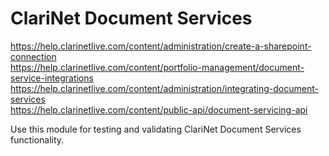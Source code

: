 # ClariNet Document Services

https://help.clarinetlive.com/content/administration/create-a-sharepoint-connection  
https://help.clarinetlive.com/content/portfolio-management/document-service-integrations  
https://help.clarinetlive.com/content/administration/integrating-document-services  
https://help.clarinetlive.com/content/public-api/document-servicing-api  

Use this module for testing and validating ClariNet Document Services functionality.


